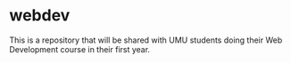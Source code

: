 # webdev
This is a repository that will be shared with UMU students doing their Web Development course in their first year.
